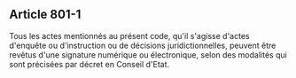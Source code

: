 Article 801-1
----
Tous les actes mentionnés au présent code, qu'il s'agisse d'actes d'enquête ou
d'instruction ou de décisions juridictionnelles, peuvent être revêtus d'une
signature numérique ou électronique, selon des modalités qui sont précisées par
décret en Conseil d'Etat.
